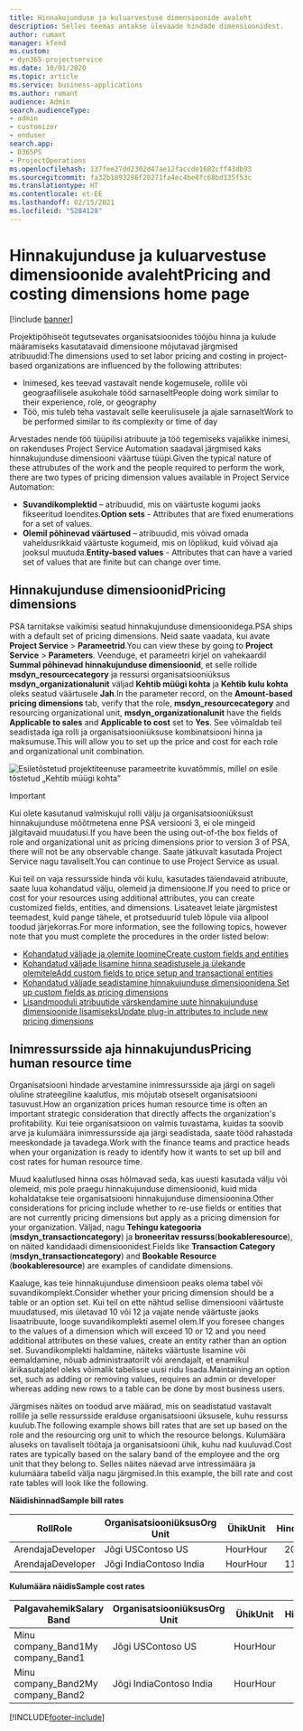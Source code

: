 ```yaml
---
title: Hinnakujunduse ja kuluarvestuse dimensioonide avaleht
description: Selles teemas antakse ülevaade hindade dimensioonidest.
author: rumant
manager: kfend
ms.custom:
- dyn365-projectservice
ms.date: 10/01/2020
ms.topic: article
ms.service: business-applications
ms.author: rumant
audience: Admin
search.audienceType:
- admin
- customizer
- enduser
search.app:
- D365PS
- ProjectOperations
ms.openlocfilehash: 137fee27dd2302d47ae12faccde1682cff43db93
ms.sourcegitcommit: fa32b1893286f20271fa4ec4be8fc68bd135f53c
ms.translationtype: HT
ms.contentlocale: et-EE
ms.lasthandoff: 02/15/2021
ms.locfileid: "5284128"
---
```

# <a name="pricing-and-costing-dimensions-home-page"></a><span data-ttu-id="cd941-103">Hinnakujunduse ja kuluarvestuse dimensioonide avaleht</span><span class="sxs-lookup"><span data-stu-id="cd941-103">Pricing and costing dimensions home page</span></span>

[!include [banner](../includes/psa-now-project-operations.md)]

<span data-ttu-id="cd941-104">Projektipõhiseöt tegutsevates organisatsioonides tööjõu hinna ja kulude määramiseks kasutatavaid dimensioone mõjutavad järgmised atribuudid:</span><span class="sxs-lookup"><span data-stu-id="cd941-104">The dimensions used to set labor pricing and costing in project-based organizations are influenced by the following attributes:</span></span>

- <span data-ttu-id="cd941-105">Inimesed, kes teevad vastavalt nende kogemusele, rollile või geograafilisele asukohale tööd sarnaselt</span><span class="sxs-lookup"><span data-stu-id="cd941-105">People doing work similar to their experience, role, or geography</span></span>
- <span data-ttu-id="cd941-106">Töö, mis tuleb teha vastavalt selle keerulisusele ja ajale sarnaselt</span><span class="sxs-lookup"><span data-stu-id="cd941-106">Work to be performed similar to its complexity or time of day</span></span>

<span data-ttu-id="cd941-107">Arvestades nende töö tüüpilisi atribuute ja töö tegemiseks vajalikke inimesi, on rakenduses Project Service Automation saadaval järgmised kaks hinnakujunduse dimensiooni väärtuse tüüpi.</span><span class="sxs-lookup"><span data-stu-id="cd941-107">Given the typical nature of these attrubutes of the work and the people required to perform the work, there are two types of pricing dimension values available in Project Service Automation:</span></span> 

- <span data-ttu-id="cd941-108">**Suvandikomplektid** – atribuudid, mis on väärtuste kogumi jaoks fikseeritud loendites.</span><span class="sxs-lookup"><span data-stu-id="cd941-108">**Option sets** - Attributes that are fixed enumerations for a set of values.</span></span>
- <span data-ttu-id="cd941-109">**Olemil põhinevad väärtused** – atribuudid, mis võivad omada vaheldusrikkaid väärtuste kogumeid, mis on lõplikud, kuid võivad aja jooksul muutuda.</span><span class="sxs-lookup"><span data-stu-id="cd941-109">**Entity-based values** - Attributes that can have a varied set of values that are finite but can change over time.</span></span>

## <a name="pricing-dimensions"></a><span data-ttu-id="cd941-110">Hinnakujunduse dimensioonid</span><span class="sxs-lookup"><span data-stu-id="cd941-110">Pricing dimensions</span></span>

<span data-ttu-id="cd941-111">PSA tarnitakse vaikimisi seatud hinnakujunduse dimensioonidega.</span><span class="sxs-lookup"><span data-stu-id="cd941-111">PSA ships with a default set of pricing dimensions.</span></span> <span data-ttu-id="cd941-112">Neid saate vaadata, kui avate **Project Service** > **Parameetrid**.</span><span class="sxs-lookup"><span data-stu-id="cd941-112">You can view these by going to **Project Service** > **Parameters**.</span></span> <span data-ttu-id="cd941-113">Veenduge, et parameetri kirjel on vahekaardil **Summal põhinevad hinnakujunduse dimensioonid**, et selle rollide **msdyn_resourcecategory** ja ressursi organisatsiooniüksus **msdyn_organizationalunit** väljad **Kehtib müügi kohta** ja **Kehtib kulu kohta** oleks seatud väärtusele **Jah**.</span><span class="sxs-lookup"><span data-stu-id="cd941-113">In the parameter record, on the **Amount-based pricing dimensions** tab, verify that the role, **msdyn_resourcecategory** and resourcing organizational unit, **msdyn_organizationalunit** have the fields **Applicable to sales** and **Applicable to cost** set to **Yes**.</span></span> <span data-ttu-id="cd941-114">See võimaldab teil seadistada iga rolli ja organisatsiooniüksuse kombinatsiooni hinna ja maksumuse.</span><span class="sxs-lookup"><span data-stu-id="cd941-114">This will allow you to set up the price and cost for each role and organizational unit combination.</span></span>

![Esiletõstetud projektiteenuse parameetrite kuvatõmmis, millel on esile tõstetud „Kehtib müügi kohta”](media/PS-OOB-parameters.png)

> [!IMPORTANT]
> <span data-ttu-id="cd941-116">Kui olete kasutanud valmiskujul rolli välju ja organisatsiooniüksust hinnakujunduse mõõtmetena enne PSA versiooni 3, ei ole mingeid jälgitavaid muudatusi.</span><span class="sxs-lookup"><span data-stu-id="cd941-116">If you have been the using out-of-the box fields of role and organizational unit as pricing dimensions prior to version 3 of PSA, there will not be any observable change.</span></span> <span data-ttu-id="cd941-117">Saate jätkuvalt kasutada Project Service nagu tavaliselt.</span><span class="sxs-lookup"><span data-stu-id="cd941-117">You can continue to use Project Service as usual.</span></span> 

<span data-ttu-id="cd941-118">Kui teil on vaja ressursside hinda või kulu, kasutades täiendavaid atribuute, saate luua kohandatud välju, olemeid ja dimensioone.</span><span class="sxs-lookup"><span data-stu-id="cd941-118">If you need to price or cost for your resources using additional attributes, you can create customized fields, entities, and dimensions.</span></span> <span data-ttu-id="cd941-119">Lisateavet leiate järgmistest teemadest, kuid pange tähele, et protseduurid tuleb lõpule viia allpool toodud järjekorras.</span><span class="sxs-lookup"><span data-stu-id="cd941-119">For more information, see the following topics, however note that you must complete the procedures in the order listed below:</span></span>

- [<span data-ttu-id="cd941-120">Kohandatud väljade ja olemite loomine</span><span class="sxs-lookup"><span data-stu-id="cd941-120">Create custom fields and entities</span></span>](create-custom-fields-entities.md)
- [<span data-ttu-id="cd941-121">Kohandatud väljade lisamine hinna seadistusele ja ülekande olemitele</span><span class="sxs-lookup"><span data-stu-id="cd941-121">Add custom fields to price setup and transactional entities</span></span>](field-references.md)
- [<span data-ttu-id="cd941-122">Kohandatud väljade seadistamine hinnakujunduse dimensioonidena </span><span class="sxs-lookup"><span data-stu-id="cd941-122">Set up custom fields as pricing dimensions</span></span>](set-up-pricing-dimensions.md)
- [<span data-ttu-id="cd941-123">Lisandmooduli atribuutide värskendamine uute hinnakujunduse dimensioonide lisamiseks</span><span class="sxs-lookup"><span data-stu-id="cd941-123">Update plug-in attributes to include new pricing dimensions</span></span>](update-plug-in-attributes.md)

## <a name="pricing-human-resource-time"></a><span data-ttu-id="cd941-124">Inimressursside aja hinnakujundus</span><span class="sxs-lookup"><span data-stu-id="cd941-124">Pricing human resource time</span></span>
<span data-ttu-id="cd941-125">Organisatsiooni hindade arvestamine inimressursside aja järgi on sageli oluline strateegiline kaalutlus, mis mõjutab otseselt organisatsiooni tasuvust.</span><span class="sxs-lookup"><span data-stu-id="cd941-125">How an organization prices human resource time is often an important strategic consideration that directly affects the organization's profitability.</span></span> <span data-ttu-id="cd941-126">Kui teie organisatsioon on valmis tuvastama, kuidas ta soovib arve ja kulumäära inimressursside aja järgi seadistada, saate tööd rahastada meeskondade ja tavadega.</span><span class="sxs-lookup"><span data-stu-id="cd941-126">Work with the finance teams and practice heads when your organization is ready to identify how it wants to set up bill and cost rates for human resource time.</span></span>

<span data-ttu-id="cd941-127">Muud kaalutlused hinna osas hõlmavad seda, kas uuesti kasutada välju või olemeid, mis pole praegu hinnakujunduse dimensioonid, kuid mida kohaldatakse teie organisatsiooni hinnakujunduse dimensioonina.</span><span class="sxs-lookup"><span data-stu-id="cd941-127">Other considerations for pricing include whether to re-use fields or entities that are not currently pricing dimensions but apply as a pricing dimension for your organization.</span></span> <span data-ttu-id="cd941-128">Väljad, nagu **Tehingu kategooria** (**msdyn_transactioncategory**) ja **broneeritav ressurss**(**bookableresource**), on näited kandidaadi dimensioonidest.</span><span class="sxs-lookup"><span data-stu-id="cd941-128">Fields like **Transaction Category** (**msdyn_transactioncategory**) and **Bookable Resource** (**bookableresource**) are examples of candidate dimensions.</span></span> 

<span data-ttu-id="cd941-129">Kaaluge, kas teie hinnakujunduse dimensioon peaks olema tabel või suvandikomplekt.</span><span class="sxs-lookup"><span data-stu-id="cd941-129">Consider whether your pricing dimension should be a table or an option set.</span></span> <span data-ttu-id="cd941-130">Kui teil on ette nähtud sellise dimensiooni väärtuste muudatused, mis ületavad 10 või 12 ja vajate nende väärtuste jaoks lisaatribuute, looge suvandikomplekti asemel olem.</span><span class="sxs-lookup"><span data-stu-id="cd941-130">If you foresee changes to the values of a dimension which will exceed 10 or 12 and you need additional attributes on these values, create an entity rather than an option set.</span></span> <span data-ttu-id="cd941-131">Suvandikomplekti haldamine, näiteks väärtuste lisamine või eemaldamine, nõuab administraatorilt või arendajalt, et enamikul ärikasutajatel oleks võimalik tabelisse uusi ridu lisada.</span><span class="sxs-lookup"><span data-stu-id="cd941-131">Maintaining an option set, such as adding or removing values, requires an admin or developer whereas adding new rows to a table can be done by most business users.</span></span>

<span data-ttu-id="cd941-132">Järgmises näites on toodud arve määrad, mis on seadistatud vastavalt rollile ja selle ressursside eralduse organisatsiooni üksusele, kuhu ressurss kuulub.</span><span class="sxs-lookup"><span data-stu-id="cd941-132">The following example shows bill rates that are set up based on the role and the resourcing org unit to which the resource belongs.</span></span> <span data-ttu-id="cd941-133">Kulumäära aluseks on tavaliselt töötaja ja organisatsiooni ühik, kuhu nad kuuluvad.</span><span class="sxs-lookup"><span data-stu-id="cd941-133">Cost rates are typically based on the salary band of the employee and the org unit that they belong to.</span></span> <span data-ttu-id="cd941-134">Selles näites näevad arve intressimäära ja kulumäära tabelid välja nagu järgmised.</span><span class="sxs-lookup"><span data-stu-id="cd941-134">In this example, the bill rate and cost rate tables will look like the following.</span></span>

<span data-ttu-id="cd941-135">**Näidishinnad**</span><span class="sxs-lookup"><span data-stu-id="cd941-135">**Sample bill rates**</span></span>

| <span data-ttu-id="cd941-136">Roll</span><span class="sxs-lookup"><span data-stu-id="cd941-136">Role</span></span>        | <span data-ttu-id="cd941-137">Organisatsiooniüksus</span><span class="sxs-lookup"><span data-stu-id="cd941-137">Org Unit</span></span>    |<span data-ttu-id="cd941-138">Ühik</span><span class="sxs-lookup"><span data-stu-id="cd941-138">Unit</span></span>      |<span data-ttu-id="cd941-139">Hind</span><span class="sxs-lookup"><span data-stu-id="cd941-139">Price</span></span>      |<span data-ttu-id="cd941-140">Valuuta</span><span class="sxs-lookup"><span data-stu-id="cd941-140">Currency</span></span>  |
| ------------|-------------|----------|----------:|----------|
| <span data-ttu-id="cd941-141">Arendaja</span><span class="sxs-lookup"><span data-stu-id="cd941-141">Developer</span></span>   | <span data-ttu-id="cd941-142">Jõgi US</span><span class="sxs-lookup"><span data-stu-id="cd941-142">Contoso US</span></span>  |<span data-ttu-id="cd941-143">Hour</span><span class="sxs-lookup"><span data-stu-id="cd941-143">Hour</span></span> | <span data-ttu-id="cd941-144">200</span><span class="sxs-lookup"><span data-stu-id="cd941-144">200</span></span>|<span data-ttu-id="cd941-145">USD</span><span class="sxs-lookup"><span data-stu-id="cd941-145">USD</span></span>     |
| <span data-ttu-id="cd941-146">Arendaja</span><span class="sxs-lookup"><span data-stu-id="cd941-146">Developer</span></span>   | <span data-ttu-id="cd941-147">Jõgi India</span><span class="sxs-lookup"><span data-stu-id="cd941-147">Contoso India</span></span> |<span data-ttu-id="cd941-148">Hour</span><span class="sxs-lookup"><span data-stu-id="cd941-148">Hour</span></span>|   <span data-ttu-id="cd941-149">112</span><span class="sxs-lookup"><span data-stu-id="cd941-149">112</span></span>|<span data-ttu-id="cd941-150">USD</span><span class="sxs-lookup"><span data-stu-id="cd941-150">USD</span></span>     |


<span data-ttu-id="cd941-151">**Kulumäära näidis**</span><span class="sxs-lookup"><span data-stu-id="cd941-151">**Sample cost rates**</span></span>

| <span data-ttu-id="cd941-152">Palgavahemik</span><span class="sxs-lookup"><span data-stu-id="cd941-152">Salary Band</span></span>     | <span data-ttu-id="cd941-153">Organisatsiooniüksus</span><span class="sxs-lookup"><span data-stu-id="cd941-153">Org Unit</span></span>    |<span data-ttu-id="cd941-154">Ühik</span><span class="sxs-lookup"><span data-stu-id="cd941-154">Unit</span></span>      |<span data-ttu-id="cd941-155">Hind</span><span class="sxs-lookup"><span data-stu-id="cd941-155">Price</span></span>      |<span data-ttu-id="cd941-156">Valuuta</span><span class="sxs-lookup"><span data-stu-id="cd941-156">Currency</span></span>  |
| ----------------|-------------|----------|----------:|----------|
| <span data-ttu-id="cd941-157">Minu company_Band1</span><span class="sxs-lookup"><span data-stu-id="cd941-157">My company_Band1</span></span> | <span data-ttu-id="cd941-158">Jõgi US</span><span class="sxs-lookup"><span data-stu-id="cd941-158">Contoso US</span></span>  |<span data-ttu-id="cd941-159">Hour</span><span class="sxs-lookup"><span data-stu-id="cd941-159">Hour</span></span> | <span data-ttu-id="cd941-160">145</span><span class="sxs-lookup"><span data-stu-id="cd941-160">145</span></span>|<span data-ttu-id="cd941-161">USD</span><span class="sxs-lookup"><span data-stu-id="cd941-161">USD</span></span>     |
| <span data-ttu-id="cd941-162">Minu company_Band2</span><span class="sxs-lookup"><span data-stu-id="cd941-162">My company_Band2</span></span> | <span data-ttu-id="cd941-163">Jõgi India</span><span class="sxs-lookup"><span data-stu-id="cd941-163">Contoso India</span></span> |<span data-ttu-id="cd941-164">Hour</span><span class="sxs-lookup"><span data-stu-id="cd941-164">Hour</span></span>|   <span data-ttu-id="cd941-165">67</span><span class="sxs-lookup"><span data-stu-id="cd941-165">67</span></span>|<span data-ttu-id="cd941-166">USD</span><span class="sxs-lookup"><span data-stu-id="cd941-166">USD</span></span>     |


[!INCLUDE[footer-include](../includes/footer-banner.md)]